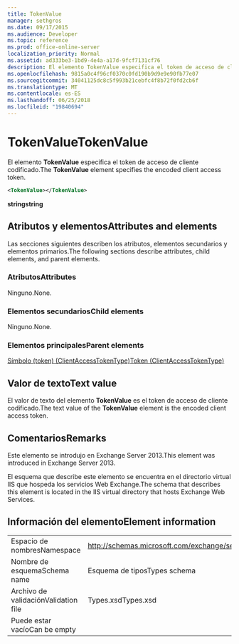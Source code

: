 ```yaml
---
title: TokenValue
manager: sethgros
ms.date: 09/17/2015
ms.audience: Developer
ms.topic: reference
ms.prod: office-online-server
localization_priority: Normal
ms.assetid: ad333be3-1bd9-4e4a-a17d-9fcf7131cf76
description: El elemento TokenValue especifica el token de acceso de cliente codificado.
ms.openlocfilehash: 9815a0c4f96cf0370c0fd190b9d9e9e90fb77e07
ms.sourcegitcommit: 34041125dc8c5f993b21cebfc4f8b72f0fd2cb6f
ms.translationtype: MT
ms.contentlocale: es-ES
ms.lasthandoff: 06/25/2018
ms.locfileid: "19840694"
---
```

# <a name="tokenvalue"></a><span data-ttu-id="8fca2-103">TokenValue</span><span class="sxs-lookup"><span data-stu-id="8fca2-103">TokenValue</span></span>

<span data-ttu-id="8fca2-104">El elemento **TokenValue** especifica el token de acceso de cliente codificado.</span><span class="sxs-lookup"><span data-stu-id="8fca2-104">The **TokenValue** element specifies the encoded client access token.</span></span> 
  
```XML
<TokenValue></TokenValue>
```

 <span data-ttu-id="8fca2-105">**string**</span><span class="sxs-lookup"><span data-stu-id="8fca2-105">**string**</span></span>
## <a name="attributes-and-elements"></a><span data-ttu-id="8fca2-106">Atributos y elementos</span><span class="sxs-lookup"><span data-stu-id="8fca2-106">Attributes and elements</span></span>

<span data-ttu-id="8fca2-107">Las secciones siguientes describen los atributos, elementos secundarios y elementos primarios.</span><span class="sxs-lookup"><span data-stu-id="8fca2-107">The following sections describe attributes, child elements, and parent elements.</span></span>
  
### <a name="attributes"></a><span data-ttu-id="8fca2-108">Atributos</span><span class="sxs-lookup"><span data-stu-id="8fca2-108">Attributes</span></span>

<span data-ttu-id="8fca2-109">Ninguno.</span><span class="sxs-lookup"><span data-stu-id="8fca2-109">None.</span></span>
  
### <a name="child-elements"></a><span data-ttu-id="8fca2-110">Elementos secundarios</span><span class="sxs-lookup"><span data-stu-id="8fca2-110">Child elements</span></span>

<span data-ttu-id="8fca2-111">Ninguno.</span><span class="sxs-lookup"><span data-stu-id="8fca2-111">None.</span></span>
  
### <a name="parent-elements"></a><span data-ttu-id="8fca2-112">Elementos principales</span><span class="sxs-lookup"><span data-stu-id="8fca2-112">Parent elements</span></span>

[<span data-ttu-id="8fca2-113">Símbolo (token) (ClientAccessTokenType)</span><span class="sxs-lookup"><span data-stu-id="8fca2-113">Token (ClientAccessTokenType)</span></span>](token-clientaccesstokentype.md)
  
## <a name="text-value"></a><span data-ttu-id="8fca2-114">Valor de texto</span><span class="sxs-lookup"><span data-stu-id="8fca2-114">Text value</span></span>

<span data-ttu-id="8fca2-115">El valor de texto del elemento **TokenValue** es el token de acceso de cliente codificado.</span><span class="sxs-lookup"><span data-stu-id="8fca2-115">The text value of the **TokenValue** element is the encoded client access token.</span></span> 
  
## <a name="remarks"></a><span data-ttu-id="8fca2-116">Comentarios</span><span class="sxs-lookup"><span data-stu-id="8fca2-116">Remarks</span></span>

<span data-ttu-id="8fca2-117">Este elemento se introdujo en Exchange Server 2013.</span><span class="sxs-lookup"><span data-stu-id="8fca2-117">This element was introduced in Exchange Server 2013.</span></span>
  
<span data-ttu-id="8fca2-118">El esquema que describe este elemento se encuentra en el directorio virtual IIS que hospeda los servicios Web Exchange.</span><span class="sxs-lookup"><span data-stu-id="8fca2-118">The schema that describes this element is located in the IIS virtual directory that hosts Exchange Web Services.</span></span>
  
## <a name="element-information"></a><span data-ttu-id="8fca2-119">Información del elemento</span><span class="sxs-lookup"><span data-stu-id="8fca2-119">Element information</span></span>

|||
|:-----|:-----|
|<span data-ttu-id="8fca2-120">Espacio de nombres</span><span class="sxs-lookup"><span data-stu-id="8fca2-120">Namespace</span></span>  <br/> |http://schemas.microsoft.com/exchange/services/2006/types  <br/> |
|<span data-ttu-id="8fca2-121">Nombre de esquema</span><span class="sxs-lookup"><span data-stu-id="8fca2-121">Schema name</span></span>  <br/> |<span data-ttu-id="8fca2-122">Esquema de tipos</span><span class="sxs-lookup"><span data-stu-id="8fca2-122">Types schema</span></span>  <br/> |
|<span data-ttu-id="8fca2-123">Archivo de validación</span><span class="sxs-lookup"><span data-stu-id="8fca2-123">Validation file</span></span>  <br/> |<span data-ttu-id="8fca2-124">Types.xsd</span><span class="sxs-lookup"><span data-stu-id="8fca2-124">Types.xsd</span></span>  <br/> |
|<span data-ttu-id="8fca2-125">Puede estar vacío</span><span class="sxs-lookup"><span data-stu-id="8fca2-125">Can be empty</span></span>  <br/> ||
   

